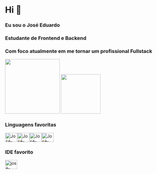 
# Hi 👋
### Eu sou o José Eduardo

### Estudante de Frontend e Backend

### Com foco atualmente em me tornar um profissional Fullstack


<div>
 <img height="180em" src="[ttps://github-readme-stats.vercel.app/api?username=anuraghazra&show_icons=true&theme=transparent](https://github-readme-stats.vercel.app/api?username=anuraghazra&show_icons=true&bg_color=00000000)"/>
 
 <img height="130em" src="https://github-readme-stats.vercel.app/api/top-langs/?username=Josees0&layout=compact&theme=tokyonight"/>

### Linguagens favoritas
  
<img align="center" alt="José-html" height="30" width="40" src="https://cdn.jsdelivr.net/gh/devicons/devicon/icons/html5/html5-original.svg"/><img align="center" alt="José-html" height="30" width="40" src= "https://cdn.jsdelivr.net/gh/devicons/devicon/icons/css3/css3-original.svg" /><img align="center"
 alt="José-html" height="30" width="40" src= "https://cdn.jsdelivr.net/gh/devicons/devicon/icons/javascript/javascript-original.svg" /><img align="center" alt="José-html" height="30" width="40" src= "https://devicon-website.vercel.app/api/python/original.svg" />

  
### IDE favorito

<img align="center" alt="josé-hmtl" height="30" width="40" src="https://devicon-website.vercel.app/api/vscode/original.svg" />
